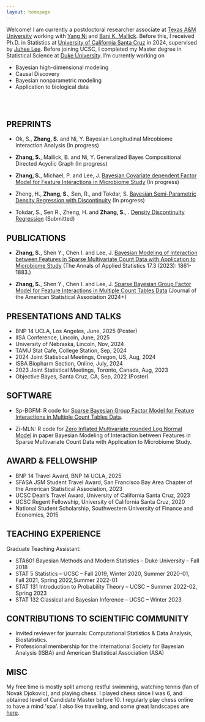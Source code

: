 ```yaml
---
layout: homepage
---
```


Welcome! I am currently a postdoctoral researcher associate at [Texas A&M University](https://stat.tamu.edu/) working with [Yang Ni](https://nystat.github.io/yni/) and [Bani K. Mallick](https://sites.google.com/tamu.edu/bani-k-mallick/bio). Before this, I received Ph.D. in Statistics at [University of California Santa Cruz](https://www.ucsc.edu/) in 2024, supervised by [Juhee Lee](https://sites.google.com/ucsc.edu/juheelee/home?authuser=0). Before joining UCSC, I completed my Master degree in Statistical Science at [Duke University](https://stat.duke.edu). I’m currently working on

- Bayesian high-dimensional modeling
- Causal Discovery
- Bayesian nonparametric modeling
- Application to biological data
<br>
<br>

## PREPRINTS

* Ok, S., **Zhang, S.** and Ni, Y. Bayesian Longitudinal Mircobiome Interaction Analysis (In progress)

* **Zhang, S.**, Mallick, B. and Ni, Y. Generalized Bayes Compositional Directed Acyclic Graph (In progress)

* **Zhang, S.**, Michael, P. and Lee, J. [Bayesian Covariate dependent Factor Model for Feature Interactions in Microbiome Study](https://shuang-jie.github.io/files/SJ-P3.pdf) (In progress)

* Zheng, H., **Zhang, S.**, Sen, R., and Tokdar, S. [Bayesian Semi-Parametric Density Regression with Discontinuity](https://shuang-jie.github.io/files/SJ-P4.pdf) (In progress)

* Tokdar, S., Sen R., Zheng, H. and **Zhang, S.**, . [Density Discontinuity Regression](https://arxiv.org/abs/2507.05581) (Submitted)


## PUBLICATIONS

* **Zhang, S.**, Shen Y., Chen I. and Lee, J. [Bayesian Modeling of Interaction between Features in Sparse Multivariate Count Data with Application to Microbiome Study](https://projecteuclid.org/journals/annals-of-applied-statistics/volume-17/issue-3/Bayesian-modeling-of-interaction-between-features-in-sparse-multivariate-count/10.1214/22-AOAS1690.full) (The Annals of Applied Statistics 17.3 (2023): 1861-1883.)
  
* **Zhang, S.**, Shen Y., Chen I. and Lee, J. [Sparse Bayesian Group Factor Model for Feature Interactions in Multiple Count Tables Data](https://www.tandfonline.com/doi/full/10.1080/01621459.2025.2449721?src=exp-la) (Journal of the American Statistical Association 2024+) 

## PRESENTATIONS AND TALKS
* BNP 14 UCLA, Los Angeles, June, 2025 (Poster)
* IISA Conference, Lincoln, June, 2025
* University of Nebraska, Lincoln, Nov, 2024
* TAMU Stat Cafe, College Station, Sep, 2024
* 2024 Joint Statistical Meetings, Oregon, US, Aug, 2024
* ISBA Biopharm Section, Online, July, 2024
* 2023 Joint Statistical Meetings, Toronto, Canada, Aug, 2023
* Objective Bayes, Santa Cruz, CA, Sep, 2022  (Poster)

## SOFTWARE

* Sp-BGFM: R code for [Sparse Bayesian Group Factor Model for Feature Interactions in Multiple Count Tables Data](https://github.com/Zsj950708/SP-BGFM). 

* Zi-MLN:  R code for [Zero Inflated Multivariate rounded Log Normal Model](https://github.com/Zsj950708/ZI-MLN) in paper Bayesian Modeling of Interaction between Features in Sparse Multivariate Count Data with Application to Microbiome Study. 

## AWARD & FELLOWSHIP

* BNP 14 Travel Award, BNP 14 UCLA, 2025
* SFASA JSM Student Travel Award, San Francisco Bay Area Chapter of the American Statistical Association, 2023
* UCSC Dean’s Travel Award, University of California Santa Cruz, 2023
* UCSC Regent Fellowship, University of California Santa Cruz, 2020
* National Student Scholarship, Southwestern University of Finance and Economics, 2015

 
## TEACHING EXPERIENCE

Graduate Teaching Assistant:
* STA601 Bayesian Methods and Modern Statistics – Duke University – Fall 2018
* STAT 5 Statistics – UCSC – Fall 2019, Winter 2020, Summer 2020-01, Fall 2021, Spring 2022,Summer 2022-01
* STAT 131 Introduction to Probability Theory – UCSC – Summer 2022-02, Spring 2023
* STAT 132 Classical and Bayesian Inference – UCSC – Winter 2023
  
## CONTRIBUTIONS TO SCIENTIFIC COMMUNITY
* Invited reviewer for journals: Computational Statistics & Data Analysis, Biostatistics.
* Professional membership for the International Society for Bayesian Analysis (ISBA) and American Statistical Association (ASA)

## MISC
My free time is mostly split among restful swimming, watching tennis (fan of Novak Djokovic), and playing chess. I played chess since I was 6, and obtained level of Candidate Master before 10. I regularly play chess online to have a mind 'spa'. I also like traveling, and some great landscapes are [here](./another-page.html).  




